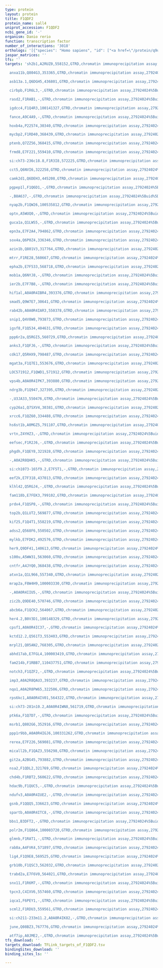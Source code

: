 ```yaml
---
type: protein
layout: protein
title: F1QDF2
protein_name: sall4
uniprot_accession: F1QDF2
ncbi_gene_id: '-'
organism: Danio rerio
function: transcription factor
number_of_interactions: '3018'
orthologs: '[{"species": "Homo sapiens", "id": ["<a href=\"/protein/q9ujq4\">Q9UJQ4</a>"]}, {"species": "Mus musculus", "id": ["<a href=\"/protein/q8bx22\">Q8BX22</a>"]}, {"species": "Rattus norvegicus", "id": ["<a href=\"/protein/m0rdm1\">M0RDM1</a>"]}]'
jaspar_matrices: ''
tfs: ''
targets: 'sh2b1,A2RUZ0,558152,GTRD,chromatin immunoprecipitation assay,27924024%5Buid%5D,No

  anxa11b,Q804G3,353365,GTRD,chromatin immunoprecipitation assay,27924024%5Buid%5D,No

  asb13a.1,Q6DGH5,436801,GTRD,chromatin immunoprecipitation assay,27924024%5Buid%5D,No

  cirbpb,F1R6L3,-,GTRD,chromatin immunoprecipitation assay,27924024%5Buid%5D,No

  rasd2,F1RAB1,-,GTRD,chromatin immunoprecipitation assay,27924024%5Buid%5D,No

  igdcc4,F1Q4R3,100141327,GTRD,chromatin immunoprecipitation assay,27924024%5Buid%5D,No

  fance,A9C4A9,-,GTRD,chromatin immunoprecipitation assay,27924024%5Buid%5D,No

  hoxb4a,P22574,30340,GTRD,chromatin immunoprecipitation assay,27924024%5Buid%5D,No

  mycbp2,F1RD40,368439,GTRD,chromatin immunoprecipitation assay,27924024%5Buid%5D,No

  ptenb,Q7ZZ56,368415,GTRD,chromatin immunoprecipitation assay,27924024%5Buid%5D,No

  frmd8,E7F221,559410,GTRD,chromatin immunoprecipitation assay,27924024%5Buid%5D,No

  si:ch73-236c18.8,F1R3I8,572225,GTRD,chromatin immunoprecipitation assay,27924024%5Buid%5D,No

  cct5,Q6NVI6,322258,GTRD,chromatin immunoprecipitation assay,27924024%5Buid%5D,No

  camk2d1,Q6DEH3,445208,GTRD,chromatin immunoprecipitation assay,27924024%5Buid%5D,No

  pgpep1l,F1Q6D1,-,GTRD,chromatin immunoprecipitation assay,27924024%5Buid%5D,No

  -,B8A637,-,GTRD,chromatin immunoprecipitation assay,27924024%5Buid%5D,No

  nyap2b,F1QW26,100535812,GTRD,chromatin immunoprecipitation assay,27924024%5Buid%5D,No

  optn,A5WUQ0,-,GTRD,chromatin immunoprecipitation assay,27924024%5Buid%5D,No

  guca1a,Q1LWS5,-,GTRD,chromatin immunoprecipitation assay,27924024%5Buid%5D,No

  epn3a,E7F2A4,794862,GTRD,chromatin immunoprecipitation assay,27924024%5Buid%5D,No

  sox4a,Q6P0Z4,336346,GTRD,chromatin immunoprecipitation assay,27924024%5Buid%5D,No

  azin1b,Q801V3,317764,GTRD,chromatin immunoprecipitation assay,27924024%5Buid%5D,No

  mtrr,F1RE28,560667,GTRD,chromatin immunoprecipitation assay,27924024%5Buid%5D,No

  epha2b,E7F533,568718,GTRD,chromatin immunoprecipitation assay,27924024%5Buid%5D,No

  mob1a,Q6NYJ8,-,GTRD,chromatin immunoprecipitation assay,27924024%5Buid%5D,No

  ier2b,E7F7B8,-,GTRD,chromatin immunoprecipitation assay,27924024%5Buid%5D,No

  hif1al,A0A0R4IBR4,393376,GTRD,chromatin immunoprecipitation assay,27924024%5Buid%5D,No

  smad5,Q9W7E7,30641,GTRD,chromatin immunoprecipitation assay,27924024%5Buid%5D,No

  rab42b,A0A0R4IAR3,550378,GTRD,chromatin immunoprecipitation assay,27924024%5Buid%5D,No

  snip1,Q4V8W8,793873,GTRD,chromatin immunoprecipitation assay,27924024%5Buid%5D,No

  igsf8,F1Q534,404631,GTRD,chromatin immunoprecipitation assay,27924024%5Buid%5D,No

  ppp6r2a,Q5RGI5,560729,GTRD,chromatin immunoprecipitation assay,27924024%5Buid%5D,No

  anks3,F1QFJ6,-,GTRD,chromatin immunoprecipitation assay,27924024%5Buid%5D,No

  cdk17,Q5RHX9,798487,GTRD,chromatin immunoprecipitation assay,27924024%5Buid%5D,No

  mgat3a,F1Q7E1,553676,GTRD,chromatin immunoprecipitation assay,27924024%5Buid%5D,No

  LOC571912,F1QWD1,571912,GTRD,chromatin immunoprecipitation assay,27924024%5Buid%5D,No

  vps4b,A0A0R4IPK7,393880,GTRD,chromatin immunoprecipitation assay,27924024%5Buid%5D,No

  ndrg3b,F1Q947,327395,GTRD,chromatin immunoprecipitation assay,27924024%5Buid%5D,No

  -,U3JA33,550476,GTRD,chromatin immunoprecipitation assay,27924024%5Buid%5D,No

  cyp26a1,Q7SXV4,30381,GTRD,chromatin immunoprecipitation assay,27924024%5Buid%5D,No

  xrcc6,F1QZ60,334488,GTRD,chromatin immunoprecipitation assay,27924024%5Buid%5D,No

  hs6st1b,A0MGZ5,791107,GTRD,chromatin immunoprecipitation assay,27924024%5Buid%5D,No

  vrtn,Z4YHZ3,-,GTRD,chromatin immunoprecipitation assay,27924024%5Buid%5D,No

  eefsec,F1R2J6,-,GTRD,chromatin immunoprecipitation assay,27924024%5Buid%5D,No

  phgdh,F1QEY8,321928,GTRD,chromatin immunoprecipitation assay,27924024%5Buid%5D,No

  -,A0A2R8QHK5,-,GTRD,chromatin immunoprecipitation assay,27924024%5Buid%5D,No

  si:ch1073-165f9.2,E7F5T1,-,GTRD,chromatin immunoprecipitation assay,27924024%5Buid%5D,No

  eef2k,E7F318,437013,GTRD,chromatin immunoprecipitation assay,27924024%5Buid%5D,No

  klhl42,Q5RGJ4,-,GTRD,chromatin immunoprecipitation assay,27924024%5Buid%5D,No

  fam118b,E7FEK3,799102,GTRD,chromatin immunoprecipitation assay,27924024%5Buid%5D,No

  prdx4,F1QSP8,-,GTRD,chromatin immunoprecipitation assay,27924024%5Buid%5D,No

  top2b,Q1LUT2,569877,GTRD,chromatin immunoprecipitation assay,27924024%5Buid%5D,No

  kif25,F1Q4T1,558219,GTRD,chromatin immunoprecipitation assay,27924024%5Buid%5D,No

  adss2,Q568F6,550502,GTRD,chromatin immunoprecipitation assay,27924024%5Buid%5D,No

  mylkb,E7FDK2,492576,GTRD,chromatin immunoprecipitation assay,27924024%5Buid%5D,No

  her9,Q9DF41,140613,GTRD,chromatin immunoprecipitation assay,27924024%5Buid%5D,No

  s100u,A5WW31,563060,GTRD,chromatin immunoprecipitation assay,27924024%5Buid%5D,No

  cntfr,A4JYQ0,368438,GTRD,chromatin immunoprecipitation assay,27924024%5Buid%5D,No

  atxn1a,Q1L966,557340,GTRD,chromatin immunoprecipitation assay,27924024%5Buid%5D,No

  mrap2a,F8W4H9,100003330,GTRD,chromatin immunoprecipitation assay,27924024%5Buid%5D,No

  -,A0A0R4IIU5,-,GTRD,chromatin immunoprecipitation assay,27924024%5Buid%5D,No

  zic2b,Q9DE40,570746,GTRD,chromatin immunoprecipitation assay,27924024%5Buid%5D,No

  abcb6a,F1QCK2,564067,GTRD,chromatin immunoprecipitation assay,27924024%5Buid%5D,No

  her4.2,B0V3D1,100148329,GTRD,chromatin immunoprecipitation assay,27924024%5Buid%5D,No

  cpsf1,A0A0R4IC37,-,GTRD,chromatin immunoprecipitation assay,27924024%5Buid%5D,No

  kctd12.2,Q561T3,553403,GTRD,chromatin immunoprecipitation assay,27924024%5Buid%5D,No

  mrpl21,Q05AN2,768305,GTRD,chromatin immunoprecipitation assay,27924024%5Buid%5D,No

  abhd17ab,E7FGL4,100003419,GTRD,chromatin immunoprecipitation assay,27924024%5Buid%5D,No

  fam214b,F1RBB7,110437751,GTRD,chromatin immunoprecipitation assay,27924024%5Buid%5D,No

  notch3,F1QZF2,-,GTRD,chromatin immunoprecipitation assay,27924024%5Buid%5D,No

  imp3,A0A2R8QAU3,393237,GTRD,chromatin immunoprecipitation assay,27924024%5Buid%5D,No

  nqo1,A0A2R8PW65,322506,GTRD,chromatin immunoprecipitation assay,27924024%5Buid%5D,No

  rps6kc1,A0A0R4IV01,564322,GTRD,chromatin immunoprecipitation assay,27924024%5Buid%5D,No

  si:ch73-281n10.2,A0A0R4IWN8,561719,GTRD,chromatin immunoprecipitation assay,27924024%5Buid%5D,No

  ptk6a,F1Q7D7,-,GTRD,chromatin immunoprecipitation assay,27924024%5Buid%5D,No

  msrb1,Q802G6,352916,GTRD,chromatin immunoprecipitation assay,27924024%5Buid%5D,No

  ppp1r9bb,A0A0R4IGJ6,100331262,GTRD,chromatin immunoprecipitation assay,27924024%5Buid%5D,No

  rerea,E7F226,569081,GTRD,chromatin immunoprecipitation assay,27924024%5Buid%5D,No

  micall2b,F1QAZ3,556298,GTRD,chromatin immunoprecipitation assay,27924024%5Buid%5D,No

  git2a,A2BG45,793882,GTRD,chromatin immunoprecipitation assay,27924024%5Buid%5D,No

  nsa2,F1QDL2,321769,GTRD,chromatin immunoprecipitation assay,27924024%5Buid%5D,No

  chd4b,F1RBT2,560622,GTRD,chromatin immunoprecipitation assay,27924024%5Buid%5D,No

  hdac9b,F1QUC5,-,GTRD,chromatin immunoprecipitation assay,27924024%5Buid%5D,No

  ndufv3,A0A0R4IUE2,-,GTRD,chromatin immunoprecipitation assay,27924024%5Buid%5D,No

  gsnb,F1QQQ5,336623,GTRD,chromatin immunoprecipitation assay,27924024%5Buid%5D,No

  spartb,A0A0R4ITC8,-,GTRD,chromatin immunoprecipitation assay,27924024%5Buid%5D,No

  bbs1,B3DFT2,-,GTRD,chromatin immunoprecipitation assay,27924024%5Buid%5D,No

  polr2m,F1Q864,100003720,GTRD,chromatin immunoprecipitation assay,27924024%5Buid%5D,No

  glmnb,F1RAT1,-,GTRD,chromatin immunoprecipitation assay,27924024%5Buid%5D,No

  rab8a,A4FVK4,571897,GTRD,chromatin immunoprecipitation assay,27924024%5Buid%5D,No

  lig4,F1Q9E8,569525,GTRD,chromatin immunoprecipitation assay,27924024%5Buid%5D,No

  grb10b,F1QSC3,562032,GTRD,chromatin immunoprecipitation assay,27924024%5Buid%5D,No

  trabd2a,E7F6V0,564021,GTRD,chromatin immunoprecipitation assay,27924024%5Buid%5D,No

  snx11,F1R6M7,-,GTRD,chromatin immunoprecipitation assay,27924024%5Buid%5D,No

  tpcn3,C4IXV6,557460,GTRD,chromatin immunoprecipitation assay,27924024%5Buid%5D,No

  iqca1,F6PEY1,-,GTRD,chromatin immunoprecipitation assay,27924024%5Buid%5D,No

  scml2,F1RDU3,559561,GTRD,chromatin immunoprecipitation assay,27924024%5Buid%5D,No

  si:ch211-233m11.2,A0A0R4IK82,-,GTRD,chromatin immunoprecipitation assay,27924024%5Buid%5D,No

  june,Q08BZ3,767776,GTRD,chromatin immunoprecipitation assay,27924024%5Buid%5D,No

  atf7ip,A0JME2,-,GTRD,chromatin immunoprecipitation assay,27924024%5Buid%5D,No'
tfs_download: ''
targets_download: TFLink_targets_of_F1QDF2.tsv
bindingSites_download: ''
binding_sites_ls: ''

---
```

